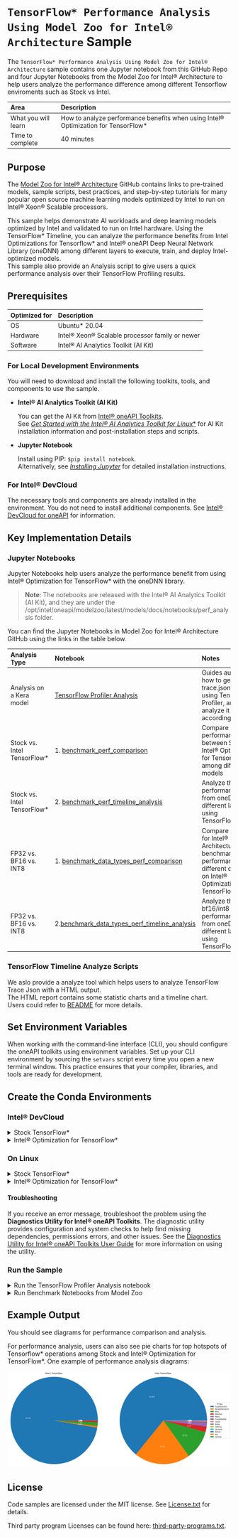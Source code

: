 # `TensorFlow* Performance Analysis Using Model Zoo for Intel® Architecture` Sample

The `TensorFlow* Performance Analysis Using Model Zoo for Intel® Architecture` sample contains one Jupyter notebook from this GitHub Repo and four Jupyter Notebooks from the Model Zoo for Intel® Architecture to help users analyze the performance difference among different Tensorflow enviroments such as Stock vs Intel.

| Area                     | Description
|:---                      |:---
| What you will learn      | How to analyze performance benefits when using Intel® Optimization for TensorFlow*
| Time to complete         | 40 minutes

## Purpose

The [Model Zoo for Intel® Architecture](https://github.com/IntelAI/models) GitHub contains links to pre-trained models, sample scripts, best practices, and step-by-step tutorials for many popular open source machine learning models optimized by Intel to run on Intel® Xeon® Scalable processors.

This sample helps demonstrate AI workloads and deep learning models optimized by Intel and validated to run on Intel hardware. Using the TensorFlow* Timeline, you can analyze the performance benefits from Intel Optimizations for Tensorflow* and Intel® oneAPI Deep Neural Network Library (oneDNN) among different layers to execute, train, and deploy Intel-optimized models.  
This sample also provide an Analysis script to give users a quick performance analysis over their TensorFlow Profiling results.  

## Prerequisites

| Optimized for           | Description
|:---                     |:---
| OS                      | Ubuntu* 20.04
| Hardware                | Intel® Xeon® Scalable processor family or newer
| Software                | Intel® AI Analytics Toolkit (AI Kit)

### For Local Development Environments

You will need to download and install the following toolkits, tools, and components to use the sample.

- **Intel® AI Analytics Toolkit (AI Kit)**

  You can get the AI Kit from [Intel® oneAPI Toolkits](https://www.intel.com/content/www/us/en/developer/tools/oneapi/toolkits.html#analytics-kit). <br> See [*Get Started with the Intel® AI Analytics Toolkit for Linux**](https://www.intel.com/content/www/us/en/develop/documentation/get-started-with-ai-linux) for AI Kit installation information and post-installation steps and scripts.

- **Jupyter Notebook**

  Install using PIP: `$pip install notebook`. <br> Alternatively, see [*Installing Jupyter*](https://jupyter.org/install) for detailed installation instructions.

### For Intel® DevCloud

The necessary tools and components are already installed in the environment. You do not need to install additional components. See [Intel® DevCloud for oneAPI](https://devcloud.intel.com/oneapi/get_started/) for information.


## Key Implementation Details

### Jupyter Notebooks  
Jupyter Notebooks help users analyze the performance benefit from using Intel® Optimization for TensorFlow* with the oneDNN library.

>**Note**: The notebooks are released with the Intel® AI Analytics Toolkit (AI Kit), and they are under the /opt/intel/oneapi/modelzoo/latest/models/docs/notebooks/perf_analysis folder.

You can find the Jupyter Notebooks in Model Zoo for Intel® Architecture GitHub using the links in the table below.

| Analysis Type                   | Notebook | Notes
|:---                             |:--- |:---
| Analysis on a Kera model | [TensorFlow Profiler Analysis](TF_PerfAnalysis.ipynb) | Guides auidences how to generate trace.json file by using TensorFlow Profiler, and then analyze it accordingly. |
|Stock vs. Intel TensorFlow*      | 1. [benchmark_perf_comparison](https://github.com/IntelAI/models/blob/master/docs/notebooks/perf_analysis/benchmark_perf_comparison.ipynb) | Compare performance between Stock and Intel® Optimization for TensorFlow* among different models  |
|Stock vs. Intel TensorFlow*      | 2. [benchmark_perf_timeline_analysis](https://github.com/IntelAI/models/blob/master/docs/notebooks/perf_analysis/benchmark_perf_comparison.ipynb) | Analyze the performance benefit from oneDNN among different layers by using TensorFlow*Timeline |
|FP32 vs. BF16 vs. INT8           | 1. [benchmark_data_types_perf_comparison](https://github.com/IntelAI/models/blob/master/docs/notebooks/perf_analysis/benchmark_data_types_perf_comparison.ipynb) | Compare Model Zoo for Intel® Architecture benchmark performance among different data types on Intel® Optimization for TensorFlow* 
|FP32 vs. BF16 vs. INT8           | 2.[benchmark_data_types_perf_timeline_analysis](https://github.com/IntelAI/models/blob/master/docs/notebooks/perf_analysis/benchmark_data_types_perf_timeline_analysis.ipynb) | Analyze the bf16/int8 data type performance benefit from oneDNN among different layers by using TensorFlow*Timeline |

### TensorFlow Timeline Analyze Scripts

We aslo provide a analyze tool which helps users to analyze TensorFlow Trace Json with a HTML output.  
The HTML report contains some statistic charts and a timeline chart.  
Users could refer to [README](Analyze/README.md) for more details.

## Set Environment Variables

When working with the command-line interface (CLI), you should configure the oneAPI toolkits using environment variables. Set up your CLI environment by sourcing the `setvars` script every time you open a new terminal window. This practice ensures that your compiler, libraries, and tools are ready for development.

## Create the Conda Environments

### Intel® DevCloud
<details>
<summary>Stock TensorFlow*</summary>


1. Create and activate the Conda environment.
   ```
   $conda create -n stock-tensorflow python matplotlib ipykernel psutil pandas gitpython
   $source activate stock-tensorflow
   ```
2. Install stock TensorFlow*with a specific version.
   ```
   (stock-tensorflow) $pip install tensorflow
   ```
3. Install extra packages.
   ```
   (stock-tensorflow) $pip install cxxfilt
   ```
4. Deactivate Conda environment.
   ```
   (stock-tensorflow)$conda deactivate
   ```
5. Register the kernel to the Jupyter Notebook.
   ```
   $~/.conda/envs/stock-tensorflow/bin/python -m ipykernel install --user --name=stock-tensorflow
   ```
   >**Note**: Change the Python path if you have a different folder path for anaconda3.

6. After profiling, you can remove the kernel from the Jupyter Notebook.
   ```
   $jupyter kernelspec uninstall stock-tensorflow
   ```
</details>

<details>
<summary>Intel® Optimization for TensorFlow*</summary>


>**Note**: Intel® Optimization for TensorFlow* is on DevClou; however, users do not have the access necessary to install extra packages. You must clone Intel® Optimization for TensorFlow* into your home directory to install extra packages.

1. If you have not already done so, source oneAPI environment variables.
   ```
   $source /opt/intel/oneapi/setvars.sh
   ```
2. Create and active the Conda environment.
   ```
   $conda create --name intel-tensorflow --clone tensorflow
   $source activate intel-tensorflow
   ```
3. Install the extra packages.
   ```
   (intel-tensorflow) $pip install cxxfilt matplotlib ipykernel psutil pandas gitpython
   ```
4. Deactivate the Conda environment.
   ```
   (intel-tensorflow)$conda deactivate
   ```
5. Register the kernel to the Jupyter Notebook.
   ```
   $~/.conda/envs/intel-tensorflow/bin/python  -m ipykernel install --user --name=intel-tensorflow
   ```
   >**Note**: Change the Python path if you have a different folder path for anaconda3.

6. After profiling, you can remove the kernel from the Jupyter Notebook.
   ```
   $jupyter kernelspec uninstall intel-tensorflow
 
   ```
</details>



### On Linux

<details>
<summary>Stock TensorFlow*</summary>

1. Create and activate Conda environment.
   ```
   $conda create -n stock-tensorflow python matplotlib ipykernel psutil pandas gitpython
   $conda activate stock-tensorflow
   ```
2. Install stock TensorFlow* with a specific version.
   ```
   (stock-tensorflow) $pip install tensorflow
   ```
3. Install extra packages.
   ```
   (stock-tensorflow) $pip install cxxfilt
   ```
4. Deactivate the Conda environment.
   ```
   (stock-tensorflow)$conda deactivate
   ```
5. Register the kernel to the Jupyter Notebook.
   ```
   $~/anaconda3/envs/stock-tensorflow/bin/python  -m ipykernel install --user --name=stock-tensorflow
   ```
   >**Note**: Change the Python path if you have a different folder path for anaconda3.

6. After profiling, you can remove the kernel from the Jupyter Notebook.
   ```
   $jupyter kernelspec uninstall stock-tensorflow
   ```
</details>

<details>
<summary>Intel® Optimization for TensorFlow*</summary>

1. Source oneAPI environment variables.
   ```
   $source /opt/intel/oneapi/setvars.sh
   ```
   For more information on configuring environment variables, see *[Use the setvars Script with Linux* or macOS*](https://www.intel.com/content/www/us/en/develop/documentation/oneapi-programming-guide/top/oneapi-development-environment-setup/use-the-setvars-script-with-linux-or-macos.html)*.  
2. Create and activate the Conda environment.
   ```
   $conda create --name intel-tensorflow --clone tensorflow
   $source activate intel-tensorflow
   ```
3. Install the extra packages.
   ```
   (intel-tensorflow) $pip install cxxfilt matplotlib ipykernel psutil pandas gitpython
   ```
4. Deactivate the Conda environment.
   ```
   (intel-tensorflow)$conda deactivate
   ``` 
5. Register the kernel to the Jupyter Notebook.
   ```
   $~/anaconda3/envs/intel-tensorflow/bin/python  -m ipykernel install --user --name=intel-tensorflow
   ```
   >**Note**: Change the Python path if you have a different folder path for anaconda3.

6. After profiling, you can remove the kernel from the Jupyter Notebook.
   ```
   $jupyter kernelspec uninstall intel-tensorflow
   ```  
 </details>  

#### Troubleshooting

If you receive an error message, troubleshoot the problem using the **Diagnostics Utility for Intel® oneAPI Toolkits**. The diagnostic utility provides configuration and system checks to help find missing dependencies, permissions errors, and other issues. See the [Diagnostics Utility for Intel® oneAPI Toolkits User Guide](https://www.intel.com/content/www/us/en/develop/documentation/diagnostic-utility-user-guide/top.html) for more information on using the utility.

### Run the Sample

<details>
<summary> Run the TensorFlow Profiler Analysis notebook </summary>

1. Launch Jupyter notebook: `$jupyter notebook --ip=0.0.0.0`  
2. Follow the instructions to open the URL with the token in your browser  
3. Click the `TF_PerfAnalysis.ipynb` file  
4. Change your Jupyter notebook kernel to either "stock-tensorflow" or "intel-tensorflow" (highlighted in the diagram below)  
    <br><img src="images/jupyter_kernels.png" width="300" height="300"><br>  
5. Run through every cell of the notebook one by one  

</details>

<details>
<summary> Run Benchmark Notebooks from Model Zoo </summary>

>**Note**: Run the Jupyter Notebooks on the login node of the Intel® DevCloud.

1. Copy the Model Zoo from your AI Kit installation path.
   ```
   $cp -rf /opt/intel/oneapi/modelzoo/latest/models ~/
   ```
2. Update Git instance.
   ```
   cd ~/models; git init; git add . ; git commit -m 'initial commit'
   ```
4. Launch Jupyter Notebook.
   ```
   $jupyter notebook --ip=0.0.0.0
   ```
5. Follow the instructions to open the URL with the token in your browser.
6. Browse to the `models/docs/notebooks/perf_analysis` folder.
7. Select the Notebooks.
   ```
   benchmark_perf_comparison.ipynb
   ```
   ```
   benchmark_perf_timeline_analysis.ipynb
   ```
8. Change your Jupyter Notebook kernel to either **stock-tensorflow** or **intel-tensorflow**.
9. Run every cell of the notebook in sequence.
10. Run all cells before the comparison section with both **stock-tensorflow** and **intel-tensorflow **kernels to compare stock TensorFlow* and Intel® Optimization for TensorFlow* results in the section "Analyze TF Timeline results among Stock and Intel TensorFlow*".

</details>

## Example Output

You should see diagrams for performance comparison and analysis. 

For performance analysis, users can also see pie charts for top hotspots of Tensorflow* operations among Stock and Intel® Optimization for TensorFlow*.
One example of performance analysis diagrams:

![](images/compared_tf_op_duration_pie.png)

## License

Code samples are licensed under the MIT license. See
[License.txt](https://github.com/oneapi-src/oneAPI-samples/blob/master/License.txt) for details.

Third party program Licenses can be found here: [third-party-programs.txt](https://github.com/oneapi-src/oneAPI-samples/blob/master/third-party-programs.txt).
